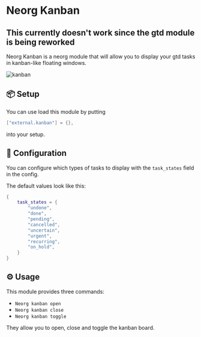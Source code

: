 # Neorg Kanban

## This currently doesn't work since the gtd module is being reworked

Neorg Kanban is a neorg module that will allow you to display your gtd tasks in kanban-like floating windows.

![kanban](https://user-images.githubusercontent.com/81827001/166137546-a9db04fb-23b0-463c-bfb9-c0ad376aaf82.png)

## 📦 Setup
You can use load this module by putting
```lua
["external.kanban"] = {},
```
into your setup.

## 🔧 Configuration
You can configure which types of tasks to display with the `task_states` field in the config.

The default values look like this:
```lua
{
    task_states = {
        "undone",
        "done",
        "pending",
        "cancelled",
        "uncertain",
        "urgent",
        "recurring",
        "on_hold",
    }
}
```

## ⚙ Usage
This module provides three commands:
- `Neorg kanban open`
- `Neorg kanban close`
- `Neorg kanban toggle`

They allow you to open, close and toggle the kanban board.
